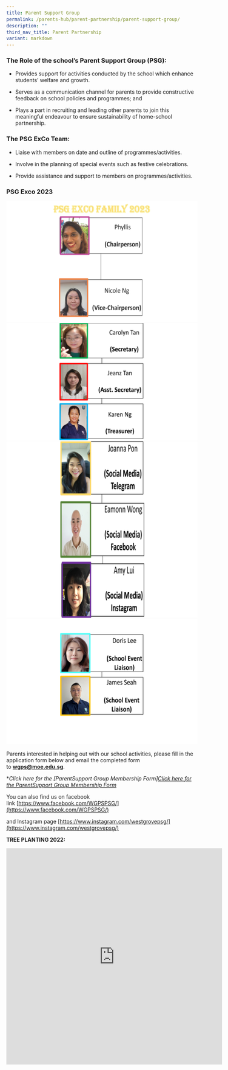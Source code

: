 ```yaml
---
title: Parent Support Group
permalink: /parents-hub/parent-partnership/parent-support-group/
description: ""
third_nav_title: Parent Partnership
variant: markdown
---
```

### The Role of the school’s Parent Support Group (PSG):

* Provides support for activities conducted by the school which enhance students’ welfare and growth.

* Serves as a communication channel for parents to provide constructive feedback on school policies and programmes; and

* Plays a part in recruiting and leading other parents to join this meaningful endeavour to ensure sustainability of home-school partnership.

### The PSG ExCo Team:&nbsp;

* Liaise with members on date and outline of programmes/activities.

* Involve in the planning of special events such as festive celebrations.

* Provide assistance and support to members on programmes/activities.

### PSG Exco 2023
![Picture1](/images/PSG%20Exco%20Committee%202023_Page_1.png)
![pic2](/images/PSG%20Exco%20Committee%202023_Page_2.png)
![pic3](/images/PSG%20Exco%20Committee%202023_Page_3.png)
![pic4](/images/PSG%20Exco%20Committee%202023_Page_4.png)

Parents interested in helping out with our school activities, please fill in the application form below and email the completed form to&nbsp;[**wgps@moe.edu.sg**](mailto:wgps@moe.edu.sg).  

**Click here for the&nbsp;[ParentSupport Group Membership Form][Click here for the ParentSupport Group Membership Form](https://docs.google.com/forms/d/e/1FAIpQLScYCWVpbTuo5y8twcJJnxUhCTlbLCVXISki_8GYJbizF8DOGA/viewform)*

You can also find us on facebook link&nbsp;[https://www.facebook.com/WGPSPSG/](https://www.facebook.com/WGPSPSG/)

and Instagram page&nbsp;[https://www.instagram.com/westgrovepsg/](https://www.instagram.com/westgrovepsg/)

**TREE PLANTING 2022:**

<iframe allowfullscreen="true" height="569" width="569" frameborder="0" src="https://docs.google.com/presentation/d/e/2PACX-1vQO_htxzim6kQTThXcXIGQ_x_DSuzWsXL59BwI0OgZRbR__rX2OBKjDqpInWzbou_f--x0KDUHeajDd/embed?start=true&amp;loop=true&amp;delayms=3000"></iframe>